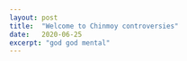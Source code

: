 ```yaml
---
layout: post
title:  "Welcome to Chinmoy controversies"
date:   2020-06-25
excerpt: "god god mental"
---
```

